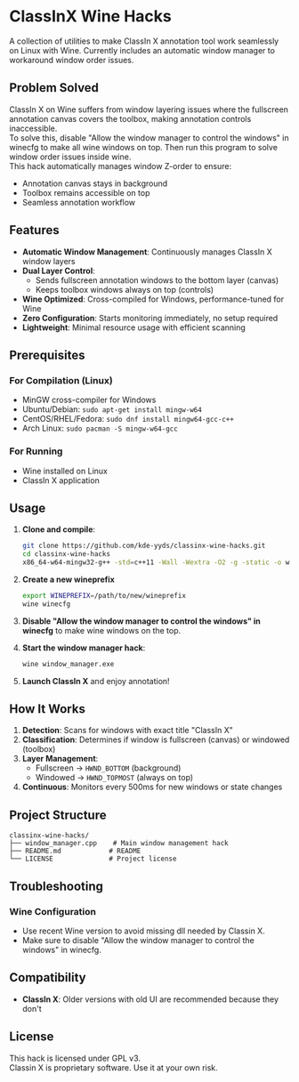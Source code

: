 # ClassInX Wine Hacks

A collection of utilities to make ClassIn X annotation tool work seamlessly on Linux with Wine. Currently includes an automatic window manager to workaround window order issues.

## Problem Solved

ClassIn X on Wine suffers from window layering issues where the fullscreen annotation canvas covers the toolbox, making annotation controls inaccessible.  
To solve this, disable "Allow the window manager to control the windows" in winecfg to make all wine windows on top. Then run this program to solve window order issues inside wine.  
This hack automatically manages window Z-order to ensure:
- Annotation canvas stays in background
- Toolbox remains accessible on top
- Seamless annotation workflow

## Features

- **Automatic Window Management**: Continuously manages ClassIn X window layers
- **Dual Layer Control**:
  - Sends fullscreen annotation windows to the bottom layer (canvas)
  - Keeps toolbox windows always on top (controls)
- **Wine Optimized**: Cross-compiled for Windows, performance-tuned for Wine
- **Zero Configuration**: Starts monitoring immediately, no setup required
- **Lightweight**: Minimal resource usage with efficient scanning

## Prerequisites

### For Compilation (Linux)
- MinGW cross-compiler for Windows
- Ubuntu/Debian: `sudo apt-get install mingw-w64`
- CentOS/RHEL/Fedora: `sudo dnf install mingw64-gcc-c++`
- Arch Linux: `sudo pacman -S mingw-w64-gcc`

### For Running
- Wine installed on Linux
- ClassIn X application

## Usage

1. **Clone and compile**:
   ```bash
   git clone https://github.com/kde-yyds/classinx-wine-hacks.git
   cd classinx-wine-hacks
   x86_64-w64-mingw32-g++ -std=c++11 -Wall -Wextra -O2 -g -static -o window_manager.exe window_manager.cpp -luser32 -lgdi32 -lkernel32
   ```
2. **Create a new wineprefix**
   ```bash
   export WINEPREFIX=/path/to/new/wineprefix
   wine winecfg
   ```
3. **Disable "Allow the window manager to control the windows" in winecfg** to make wine windows on the top.

4. **Start the window manager hack**:
   ```bash
   wine window_manager.exe
   ```

5. **Launch ClassIn X** and enjoy annotation!


## How It Works

1. **Detection**: Scans for windows with exact title "ClassIn X"
2. **Classification**: Determines if window is fullscreen (canvas) or windowed (toolbox)
3. **Layer Management**:
   - Fullscreen → `HWND_BOTTOM` (background)
   - Windowed → `HWND_TOPMOST` (always on top)
4. **Continuous**: Monitors every 500ms for new windows or state changes

## Project Structure

```
classinx-wine-hacks/
├── window_manager.cpp    # Main window management hack
├── README.md            # README
└── LICENSE              # Project license
```

## Troubleshooting

### Wine Configuration
- Use recent Wine version to avoid missing dll needed by Classin X.
- Make sure to disable "Allow the window manager to control the windows" in winecfg.

## Compatibility
- **ClassIn X**: Older versions with old UI are recommended because they don't


## License

This hack is licensed under GPL v3.  
Classin X is proprietary software. Use it at your own risk.

